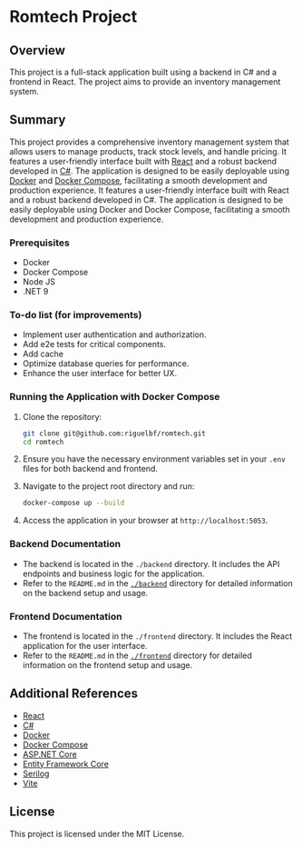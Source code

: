 # Romtech Project

## Overview
This project is a full-stack application built using a backend in C# and a frontend in React. The project aims to provide an inventory management system.

## Summary
This project provides a comprehensive inventory management system that allows users to manage products, track stock levels, and handle pricing. It features a user-friendly interface built with [React](https://reactjs.org/) and a robust backend developed in [C#](https://docs.microsoft.com/en-us/dotnet/csharp/). The application is designed to be easily deployable using [Docker](https://www.docker.com/) and [Docker Compose](https://docs.docker.com/compose/), facilitating a smooth development and production experience. It features a user-friendly interface built with React and a robust backend developed in C#. The application is designed to be easily deployable using Docker and Docker Compose, facilitating a smooth development and production experience.

### Prerequisites
- Docker
- Docker Compose
- Node JS
- .NET 9

### To-do list (for improvements)
- Implement user authentication and authorization.
- Add e2e tests for critical components.
- Add cache
- Optimize database queries for performance.
- Enhance the user interface for better UX.

### Running the Application with Docker Compose
1. Clone the repository:
   ```bash
   git clone git@github.com:riguelbf/romtech.git
   cd romtech
   ```

2. Ensure you have the necessary environment variables set in your `.env` files for both backend and frontend.

3. Navigate to the project root directory and run:
   ```bash
   docker-compose up --build
   ```

4. Access the application in your browser at `http://localhost:5053`.

### Backend Documentation
- The backend is located in the `./backend` directory. It includes the API endpoints and business logic for the application.
- Refer to the `README.md` in the [`./backend`](https://github.com/riguelbf/romtech/blob/main/backend/README.md) directory for detailed information on the backend setup and usage.

### Frontend Documentation
- The frontend is located in the `./frontend` directory. It includes the React application for the user interface.
- Refer to the `README.md` in the [`./frontend`](https://github.com/riguelbf/romtech/blob/main/frontend/README.md) directory for detailed information on the frontend setup and usage.

## Additional References
- [React](https://reactjs.org/)
- [C#](https://docs.microsoft.com/en-us/dotnet/csharp/)
- [Docker](https://www.docker.com/)
- [Docker Compose](https://docs.docker.com/compose/)
- [ASP.NET Core](https://docs.microsoft.com/en-us/aspnet/core/?view=aspnetcore-5.0)
- [Entity Framework Core](https://docs.microsoft.com/en-us/ef/core/)
- [Serilog](https://serilog.net/)
- [Vite](https://vitejs.dev/)

## License
This project is licensed under the MIT License.
